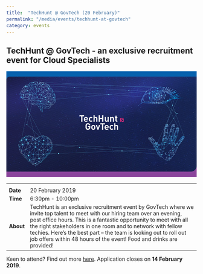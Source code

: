 ```yaml
---
title:  "TechHunt @ GovTech (20 February)"
permalink: "/media/events/techhunt-at-govtech"
category: events
---
```



## **TechHunt @ GovTech - an exclusive recruitment event for Cloud Specialists** ##

![TechHunt banner](/images/media/events/techhunt-banner.jpg)

<table>
  <tr>
    <th colspan="2"> </th>
  </tr>
  <tr>
    <td><span style="font-weight:bolder">Date</span></td>
    <td>20 February 2019</td>
  </tr>
  <tr>
    <td><span style="font-weight:bolder">Time</span></td>
    <td>6:30pm - 10:00pm</td>
  </tr>
  <tr>
    <td><span style="font-weight:bolder">About</span></td>
    <td>TechHunt is an exclusive recruitment event by GovTech where we invite top talent to meet with our hiring team over an evening, post office hours. This is a fantastic opportunity to meet with all the right stakeholders in one room and to network with fellow techies. Here’s the best part – the team is looking out to roll out job offers within 48 hours of the event! Food and drinks are provided!</td>
  </tr>
</table>


Keen to attend? Find out more [here](https://www.hackertrail.com/m/govtech). Application closes on **14 February 2019**.
